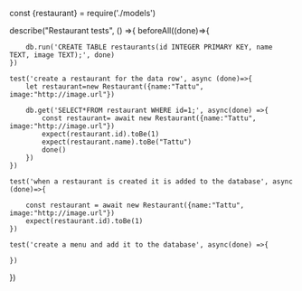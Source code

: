 const {restaurant} = require('./models')

describe("Restaurant tests", () =>{
    beforeAll((done)=>{
        
        db.run('CREATE TABLE restaurants(id INTEGER PRIMARY KEY, name TEXT, image TEXT);', done)
    })

    test('create a restaurant for the data row', async (done)=>{
        let restaurant=new Restaurant({name:"Tattu", image:"http://image.url"})

        db.get('SELECT*FROM restaurant WHERE id=1;', async(done) =>{
            const restaurant= await new Restaurant({name:"Tattu", image:"http://image.url"})
            expect(restaurant.id).toBe(1)
            expect(restaurant.name).toBe("Tattu")
            done()
        })
    })

    test('when a restaurant is created it is added to the database', async (done)=>{

        const restaurant = await new Restaurant({name:"Tattu", image:"http://image.url"})
        expect(restaurant.id).toBe(1)
    })
  
    test('create a menu and add it to the database', async(done) =>{

    })
})

